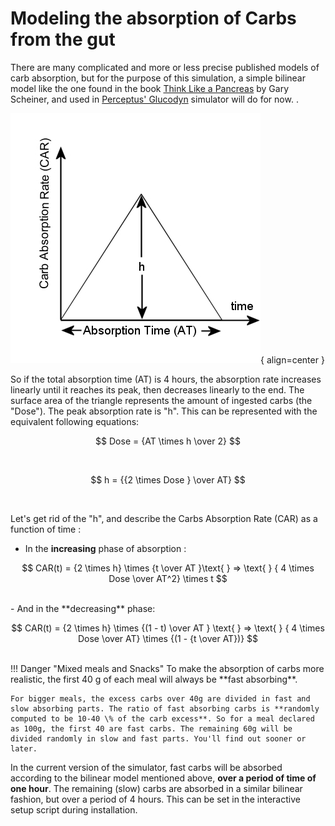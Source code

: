 Modeling the absorption of Carbs from the gut
=============================================

There are many complicated and more or less precise published models of carb absorption, but for the purpose of this simulation, a simple bilinear model like the one found in the book [Think Like a Pancreas](https://www.amazon.com/Think-Like-Pancreas-Practical-Insulin-Completely/dp/0738215147) by Gary Scheiner, and used in [Perceptus' Glucodyn](https://github.com/Perceptus/GlucoDyn/blob/master/basic_math.pdf) simulator will do for now.  .


![Carb Absorption Rate](../img/CAR.jpg){ align=center }


So if the total absorption time (AT) is 4 hours, the absorption rate increases linearly until it reaches its peak, then decreases linearly to the end. The surface area of the triangle represents the amount of ingested carbs (the "Dose"). The peak absorption rate is "h". This can be represented with the equivalent following equations:

$$
Dose = {AT \times h \over 2}
$$

<br>

$$
h = {{2 \times Dose } \over AT}
$$

<br>

Let's get rid of the "h", and describe the Carbs Absorption Rate (CAR) as a function of time : 
<br>

- In the **increasing** phase of absorption :

$$
CAR(t) = {2 \times h} \times {t \over AT }\text{  } => \text{  } { 4 \times Dose \over AT^2} \times t
$$

<br>
- And in the **decreasing** phase:

$$
CAR(t) = {2 \times h} \times {(1 - t) \over AT } \text{  } => \text{  } { 4 \times Dose \over AT} \times {(1 - {t \over AT})}
$$

<br>
!!! Danger "Mixed meals and Snacks"
    To make the absorption of carbs more realistic, the first 40 g of each meal will always be **fast absorbing**.
    
    For bigger meals, the excess carbs over 40g are divided in fast and slow absorbing parts. The ratio of fast absorbing carbs is **randomly computed to be 10-40 \% of the carb excess**. So for a meal declared as 100g, the first 40 are fast carbs. The remaining 60g will be divided randomly in slow and fast parts. You'll find out sooner or later.

In the current version of the simulator, fast carbs will be absorbed according to the bilinear model mentioned above, **over a period of time of one hour**. The remaining (slow) carbs are absorbed in a similar bilinear fashion, but over a period of 4 hours. This can be set in the interactive setup script during installation.

